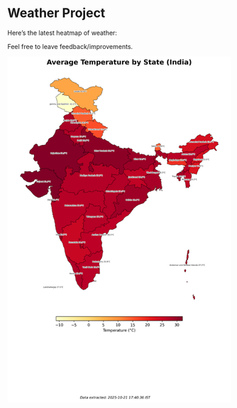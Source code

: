 # Weather Project

Here’s the latest heatmap of weather:

Feel free to leave feedback/improvements.

![India Heatmap](docs/assets/india_heatmap.png?v=F7783F)
